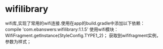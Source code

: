 # wifilibrary
wifi库,实现了常用的wifi连接.使用在app的build.gradle中添加以下依赖：
compile 'com.ebanswers:wifilibrary:1.1.5'
使用wifi模块：
 WifiFragment.getInstance(StyleConfig.TYPE1_2)；
获取到wififragment实例，参数为样式；
